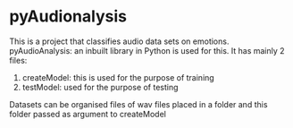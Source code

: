 # pyAudionalysis
This is a project that classifies audio data sets on emotions. pyAudioAnalysis: an inbuilt library in Python is used for this. 
It has mainly 2 files:
1) createModel: this is used for the purpose of training 
2) testModel: used for the purpose of testing

Datasets can be organised files of wav files placed in a folder and this folder passed as argument to createModel
